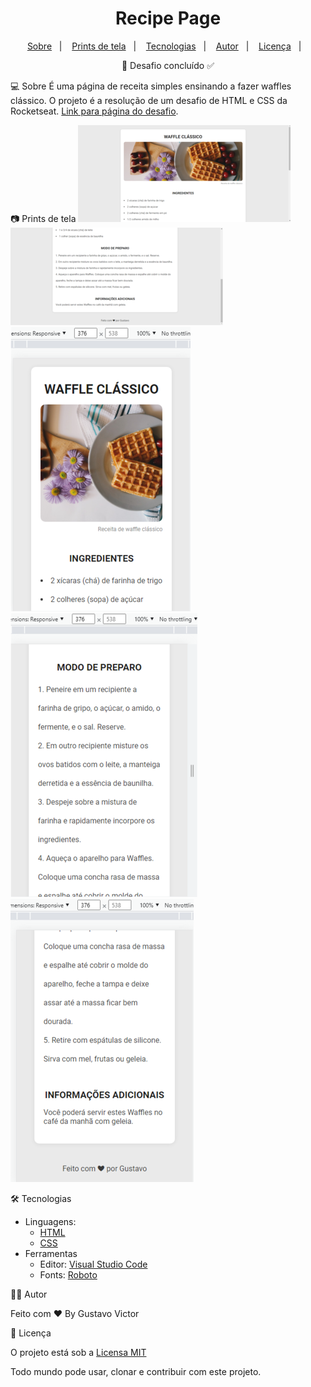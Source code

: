 <h1 align='center'>Recipe Page</h1>

<p align="center">
  <a href="#-sobre">Sobre</a>&nbsp;&nbsp;&nbsp;|&nbsp;&nbsp;&nbsp;
  <a href="#-prints-de-tela">Prints de tela</a>&nbsp;&nbsp;&nbsp;|&nbsp;&nbsp;&nbsp;
  <a href="#-tecnologias">Tecnologias</a>&nbsp;&nbsp;&nbsp;|&nbsp;&nbsp;&nbsp;
  <a href="#-author">Autor</a>&nbsp;&nbsp;&nbsp;|&nbsp;&nbsp;&nbsp;
  <a href="#-licença">Licença</a>&nbsp;&nbsp;&nbsp;|&nbsp;&nbsp;&nbsp;
</p>

<p align='center'>🚀 Desafio concluído ✅</p>


💻 Sobre
É uma página de receita simples ensinando a fazer waffles clássico. O projeto é a resolução de um desafio de HTML e CSS da Rocketseat. [Link para página do desafio](https://efficient-sloth-d85.notion.site/Desafio-Piloto-P-gina-de-Receita-15acc6a34f744484a2e64a1f115bfbae).


📷 Prints de tela
![img](./src/img/screenshot-desktop.png) ![img](./src/img/screenshot-desktop2.png)
![img](./src/img/screenshot-mobile.png) ![img](./src/img/screenshot-mobile2.png) ![img](./src/img/screenshot-mobile3.png)



🛠 Tecnologias

- Linguagens: 
    - [HTML](https://developer.mozilla.org/pt-BR/docs/Web/HTML) 
    - [CSS](https://developer.mozilla.org/pt-BR/docs/Web/CSS)
- Ferramentas 
    - Editor: [Visual Studio Code](https://code.visualstudio.com/)
    - Fonts: [Roboto](https://fonts.google.com/specimen/Roboto)
 

🦸‍♂️ Autor 

Feito com ❤️ By Gustavo Victor


📝 Licença 

O projeto está sob a [Licensa MIT](./LICENSE) 

Todo mundo pode usar, clonar e contribuir com este projeto. 

